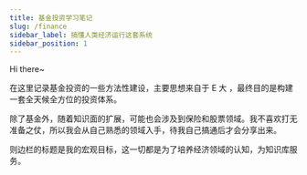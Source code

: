 ```yaml
---
title: 基金投资学习笔记
slug: /finance
sidebar_label: 搞懂人类经济运行这套系统
sidebar_position: 1
---
```


Hi there~

在这里记录基金投资的一些方法性建设，主要思想来自于 E 大 ，最终目的是构建一套全天候全方位的投资体系。

除了基金外，随着知识面的扩展，可能也会涉及到保险和股票领域。我不喜欢打无准备之仗，所以我会从自己熟悉的领域入手，待我自己搞通后才会分享出来。

则边栏的标题是我的宏观目标，这一切都是为了培养经济领域的认知，为知识库服务。